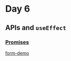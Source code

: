 # Day 6



## APIs and `useEffect`



### [Promises](https://developer.mozilla.org/en-US/docs/Web/JavaScript/Reference/Global_Objects/Promise)



[form-demo](https://github.com/tmax818/mern_march24/tree/main/lectures/04day/demos/form-demo)



